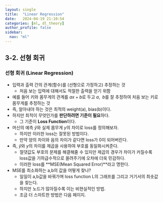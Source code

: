 ```yaml
---
layout: single
title:  "Linear Regression"
date:   2024-04-19 21:10:54 
categories: [ml, dl_theory]
author_profile: false
sidebar:
  nav: "ml"
---
```

## 3-2. 선형 회귀

### 선형 회귀 (Linear Regression)

- 입력과 출력 간의 관계(함수)를 (선형으로 가정하고) 추정하는 것
    - 처음 보는 입력에 대해서도 적절한 출력을 얻기 위함
- 예를 들어 키와 몸무게의 관계를 $ax+b$로 두고 $a, \enspace b$를 잘 추정하여 처음 보는 키로 몸무게를 추정하는 것
- 즉, 알아내야 하는 것은 최적의 weight(a), bias(b)이다.
- 하지만 최적이 무엇인가를 **판단하려면 기준이 필요**하다.
    - 그 기준이 **Loss Function**이다.
- 머신의 예측 $\hat y$와 실제 몸무게 $y$의 차이로 loss를 정의해보자.
    - 하지만 이러한 loss는 잘못된 방법이다.
    - 만약 양의 차이와 음의 차이가 같다면 loss가 0이 되어버린다.
- 즉, $\hat y$와 $y$의 차이를 제곱을 사용하여 부호를 동일화시켜준다.
    - 절댓값도 부호의 문제를 해결해줄 수 있지만 제곱의 경우가 차이가 커질수록 loss값을 기하급수적으로 올려주기에 오차에 더욱 민감하다.
    - 이러한 loss를 **MSE(Mean Squared Error)**라고 명한다.
- MSE를 최소화하는 a,b의 값을 어떻게 찾나?
    - 일일이 a,b값을 바꿔가며 loss function L의 그래프를 그리고 거기서의 최솟값을 찾는다.
    - 하지만 노드가 많아질수록 이는 비현실적인 방법.
    - 조금 더 스마트한 방법은 다음 페이지.